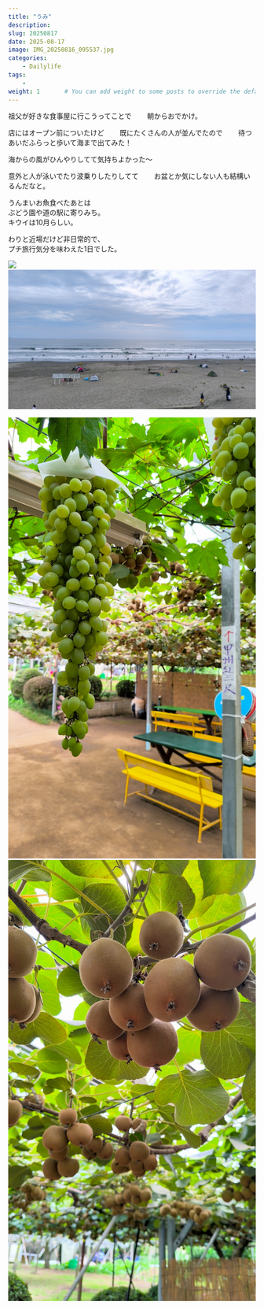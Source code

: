 ```yaml
---
title: "うみ"
description: 
slug: 20250817
date: 2025-08-17
image: IMG_20250816_095537.jpg
categories:
    - Dailylife
tags:
    - 
weight: 1       # You can add weight to some posts to override the default sorting (date descending)
---
```


祖父が好きな食事屋に行こうってことで　　
朝からおでかけ。

店にはオープン前についたけど　　
既にたくさんの人が並んでたので　　
待つあいだふらっと歩いて海まで出てみた！

海からの風がひんやりしてて気持ちよかった〜

意外と人が泳いでたり波乗りしたりしてて　　
お盆とか気にしない人も結構いるんだなと。

うんまいお魚食べたあとは  
ぶどう園や道の駅に寄りみち。  
キウイは10月らしい。

わりと近場だけど非日常的で、  
プチ旅行気分を味わえた1日でした。

<!-- gallery start -->
![](IMG_20250816_114031.jpg)
![](IMG_20250816_095537.jpg)

![](IMG_20250816_124103.jpg)
![](IMG_20250816_124359.jpg)
<!-- gallery end -->
